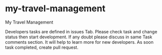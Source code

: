 # my-travel-management
My Travel Management

Developers tasks are defined in issues Tab.
Please check task and change status then start development.
If any doubt please discuss in same Task comments section.
It will help to learn more for new developers.
As soon task completed, create pull request.